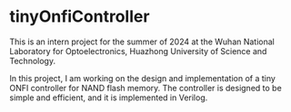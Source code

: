 # tinyOnfiController
This is an intern project for the summer of 2024 at the Wuhan National Laboratory for Optoelectronics, Huazhong University of Science and Technology.

In this project, I am working on the design and implementation of a tiny ONFI controller for NAND flash memory. The controller is designed to be simple and efficient, and it is implemented in Verilog.
